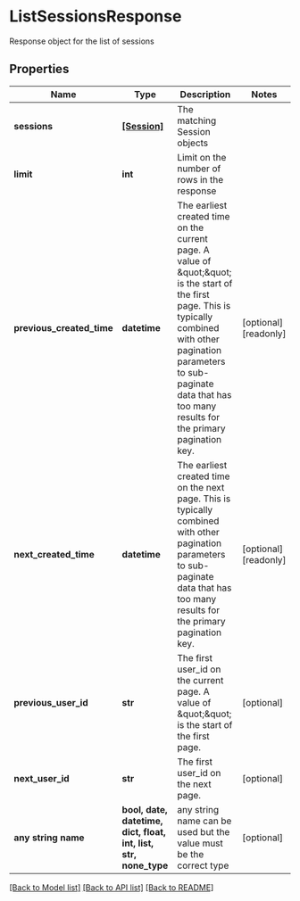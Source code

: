 # ListSessionsResponse

Response object for the list of sessions

## Properties
Name | Type | Description | Notes
------------ | ------------- | ------------- | -------------
**sessions** | [**[Session]**](Session.md) | The matching Session objects | 
**limit** | **int** | Limit on the number of rows in the response | 
**previous_created_time** | **datetime** | The earliest created time on the current page. A value of \&quot;\&quot; is the start of the first page. This is typically combined with other pagination parameters to sub-paginate data that has too many results for the primary pagination key.  | [optional] [readonly] 
**next_created_time** | **datetime** | The earliest created time on the next page. This is typically combined with other pagination parameters to sub-paginate data that has too many results for the primary pagination key.  | [optional] [readonly] 
**previous_user_id** | **str** | The first user_id on the current page. A value of \&quot;\&quot; is the start of the first page. | [optional] 
**next_user_id** | **str** | The first user_id on the next page. | [optional] 
**any string name** | **bool, date, datetime, dict, float, int, list, str, none_type** | any string name can be used but the value must be the correct type | [optional]

[[Back to Model list]](../README.md#documentation-for-models) [[Back to API list]](../README.md#documentation-for-api-endpoints) [[Back to README]](../README.md)


